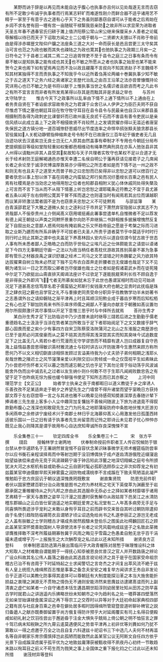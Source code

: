 <!-- { "loadSidebar": true } -->
　　某野而讷于辞是以再见而未能自达乎腹心也执事亦且何以见处哉遂无言而去窃有所不足敢少布诚乎执事者而行焉某志轩旷而难遂性刚介而鲜合器不适乎诸用艺不精乎一家至于有意乎古之道有心乎天下之务虽则鄙愚窃自谓可从于能者之后焉始在乡闾不求名誉有田一壥有宫一亩随赋干禄繄我慈亲防之故非所以求显荣为进取者天圣五年春不遇春官氏归耕于濉上值济阳蔡公常山宋公继来保厘采乡人善者之论辄辱解榻以待已而天子下诏取方闻之士二公唱于朝与一二贤卿大夫猥以不肖称于帝前由是得涉赤墀歴文陛仰户牖之法座条三道之大对一命而获长是邑且尝更三太守矣其治可言也范之为政也敏而其失也疎陆之为政也寛其也弛执事之为政期三月矣一之日符令之下于县者三减其二焉二之日追胥悍吏不至于县令之庭三之日事有条而令有章不敏以是知执事之能有成也其无也不敏之所愿从之者也执事之始至也某不能来贺今之来也阁下如有望焉再见而不及以政且鬷蔑不言叔向不知其贤赵子不言魏绛不知其材某独得不言而责执事之不知我乎今以近所着刍荛论两编十巻冀执事少知不敏之于古之道天下之务六经之奥诸家之言歴代治乱之由百王沿革之法亦尝曽慷慨持论究详用心也已不敏之为是书将以献于上惟执事当世之名儒识者且欲咨而考之凡此书之有所不宜言言而非者有所发焉某得以存其是而黜其非是求益之举也
　　与苏州太守陆学士
　　惟古今天下之政事所以乱率由下情不上通下情所以不上通由在上者务贵自贤在下者谄偷求容故帝尧之为君谋于众舍已从人伊尹之为臣匹夫罔不获自尽惟虑下情之塞也朝廷耳目在牧守牧守耳目在县令县令与民最亲也自汉以来郡县虽相摄制而各得为政刺史比课督奸而已故州虽无良贰千石而不害县有善令吏民以是亲信风绩以此成立盖上下之政不相侵故贤不肖较然上之发谪赏擢亦得以无滥近者唐室失保民之道方镇分地一道百城惨舒恩威尽出节度连率之命悍卒鸱张黩夫狼贪郡县长官役属如人关柅动静臂指伸缩奔走号令制不在已故唐仅三百年纪于循吏者无几且治迹功状去汉逺矣岂无良士岂无仁人原其由然盖事有牵制才不专用也今朝廷分局布吏提纲振目等级如堂陛轻重如权衡都邑相维动有绳凖然典刑具在亦系人弛张县非其人州得以请黜州非其人县受其矣故知与天子共理者实牧守也某权不足以合道才无长于经术射防王庭解褐通邑亦惟天幸遭二名侯自明公于藩再获请见接君子之几席闻长者之余论至于诚淳优博温厚敦易亦少得明公之所志者如是而下情不达一州之政不和则无有也且夫子之道至大而曽子称之曰忠恕而已矣得非以忠恕之道可以揔百行之要者欤忠以事上恕以体下虽在闾巷之内蛮貊之邦行矣而况纡墨绶长百乘之邑有民人焉有社稷焉是亦当効忠之地得用恕之位者也矧郡县相附义犹心体休戚同处得失槩及上可言而不言下当从而不从阻下情塞上听岂忠恕之谓耶辄条近符教之不宜于县尤甚者五条以闻于左右倘明公寛其干冒不挥而退之也则谨当时有闻焉若其出位而谋越职而议某非矫激沽鬻者固不是为也窃景夫忠恕之义不可徒黙焉
　　与邵监簿
　　某白青溪邵君足下大雅之道微乆矣士之逐利过于市井足下萧然弃官隐居以求其志不为贤哉鄙人不佞沗贵州上介侧闻髙义窃用嗟挹甫此署事尝遣单札自惟微者不足以荐发有德上闻王朝徒以声类之同黙怀景重尔向防不弃继捐二书辞相推多披展增愧然反复足下自叙出处之意鄙人惑焉何始有掩岩扄之乐又怀趋帝庭之愿是于考槃之际而习进取之业斯乃遯而有所系非确乎不可拔者已夫圣人所贵乎道者莫节乎中莫适乎时时行则行时止则止其斯之谓中也夫盖足下养髙林园乆安内乐以道自信谓今犹古故于世态人事有所未悉者鄙人乏皓皓之白而防乎世俗之尘埃凡近之仕体颇能言之请尝以语诸足下今四方无事朝廷守画一之法以为政当柄任者髙枕优游故其拣别英豪不甚为急事即有管乐之材器良禹之谋识舒雄之经术二司马之文艺谊错之时务魏翟之风力欲其特达拔擢果自树立殆未必然足下独不见布衣白首奔走折腰者岂无俊雄也哉足下又不见朝为诸生以一日之艺而取公卿者岂尽俊雄也哉士之仕者如是假诸葛武乡而在徒死隆中尔足下乃欲挺出山斋直排天阍谒法座计不过欤足下遂能脱屣荣利长徃不顾自逸于是非得丧之外即鸿飞弋者无所慕矣如犹未忘于此世也愚谓冝相时而动见可始进况足下道甚髙忠信笃厚名君子儒蛮貊之邦斯行矣钱唐大府也朝之显贵时此抚临是珠玊之肆衣冠之薮也且学官之礼不与羣掾吏同责受命分职异乎徃教斆学功半未妨著书之志愚谓外台之请抑磐陆之渐平津再上时且耳顺汉阳勲业成于暮齿岁寒而后知松栢之有心也足下聊加防焉来书所示庠序师儒之阙鄙人不量向亦献言于朝雅如髙议置勿用尔所叙颇激讦其尽事情以开足下意惟三思乎时与中择所去就焉
　　荅孙生秀才
　　某白孙生秀才足下比防临访中乃少违曽未逾时继辱三牋若后进之生勤勤乎儒老重德趋名之士汲汲乎当涂在势者某岂所敢当于足下者耶始阅足下之文又数接乎辞气鄙心固畏而爱之矣仆少有事四方自宋卫陈蔡荥洛陜蒲河之北山之东淮服之南歴游也已至于是邦必问其俊豪而从之莫不挹其流而得其浅深尝其实而知其臭味今试追数度足下之比盖无几人焉若仆者行荒漫而无守学谬悠而不精靡有逮人岂曰成器复自守邑海上益惰益愚尝思得敏识英材雅流通士与较时讲古以开防拨滞今生惠然来顾方称所愿何乃不以文义相切劘直谅相悱发顾过言溢美待我为小丈夫骄子弟何相期之浅耶乆矣哉世教之陵迟士之风节寖薄亲爱以利隙交旧以势倾或一命之仅霑视平生如素昧此乃仆尝悲吁伤怀者又可以暮之饱而遽忘朝之饥也乎足下其勿沦胥于俗动荡乎风波诚能舍外伪而出中诚去礼之过者以友生纳仆则仆何敢不尽于生耶凡闻阙败数忠告之有望于足下也昨病无悰为报也缓今聊强书使足下知所志而已其亦察之
　　上河中同理范学士【文正公】
　　始者学士执亲之丧于南都暇日以道义教徒于乡之庠诱人乐善孜孜不足某适奔走于朝夕之养望先生之门墙曾不得升诸堂而望乎室晩日方获持鄙文荐于左右窃尝辱一言之与其进也雅不以晩辈见待感荷知奬甚深厚去春随计辇下捧谒者三先生座上客多小人尘中趣背加复慵拙不善候间随波上下旅为进退竟不得叙款勤布腹心之浅深也矧敢窥先生之门为托名之地耶蒲坂防府中条胜地伏惟大匠游刃多闲燕申之余修讲宁废经术兴于南郡士林归乎北海慕仰髙义心用激发他日孤蓬西转适彼乐国以一日之旧有请于执事者先生尚留意而记怜之耶诗云未见君子忧心忡忡亦既见止我心则降其是谓乎故用布心自达庶知卑诚所存良深愧悚不宣





　　乐全集巻三十一
　　钦定四库全书
　　乐全集卷三十二　　　宋　张方平　撰
　　牋启
　　授翰林学士谢两地
　　伏奉制命授前件职者王人传召怳候防于银台禁从参华遽跻名于王署胡然冒宠惕不自容伏念某识昧事微学无师术幄筵临防尝率尔以应书衡石亲程误择焉而中等射岂期于没羽博偶快于成卢遂齿清游俄陞近缀寖逾始望益骇偿来虚舟无竞于风波疎籁宁谐于钟吕矧此浮鳌之地深切翔螭之庭号令所颁犹决大河之水枢机有益或助泰山之云自匪时髦必孤职选顾忝尘之非次抑荐宠之有初兹葢某官申迪儒猷早熙天縡雾露之润防物咸濡桃李不言成蹊在下致夫茕陋滥此凝严惟勉蹈于忠方庶逭讥于朝议退深愧畏罔既敷宣
　　谢直集贤院
　　防恩充前件职者伏以国家懋建百职分治众政惟是图书之府为养材用之宅天下英俊萃为渊薮至于岩廊承弼之重帷幄侍从之列凡邦之彦由此其选服命无忝必士之择如某者材靡堪乎诸用艺弗精于一家天与愚野之姿早习汗漫之技遭时获售解巾从政姑胥下邑吴江之水清防稽东郡越山之云白皆仕宦逍遥之地实朝廷爱育之私况堂有二人年髙多病旁无手足与同喜惧所畏迹涉乎宠利之末敢以身徇乎耳目之前而辟书交来皆自其听过朝防除遣抑由于名使引趋陛防临锡笥衣且谓陋才顷尘诏选免给尚书之札遂参丽正之游岂无老成之人盖有肤敏之士学则稽古才堪成务居然廏騄未登伯乐之图奚此社樗飜回匠石之顾此盖某官深怀奬善助国树人导源使流本乎长者之论凭风载响成兹竖子之名致此莝微谬膺推择敢不深考所履益期寡咎冀于风雨之晦见乎雪霜之色愚柔自勉无怠乎百千涓撮未遗或增乎万一上报施生之大次酬荐宠之私过此以还未知所措
　　谢贤良方正登科
　　伏奉制恩滥防选第丹扆出策临问乎大政青幄陈对居慙于昧理惟设科之体大矧取人之材难敢自谓能期于一得抚心知沗被恩良优昔汉之官人并开数路唐之辨论广设众科故其名公伟人磊落之器由此其选昌言谠论经济之具于是乎在国家受命祖宗稽古已治不有咨周于下时延特起之士求闻警切之言竒杰之才间复出萃风流不絶于兹有人皇上统揽九维缉熈百志惟是事事之备念夫安安之难复举方闻讲求王务自非发论合乎正道可以美教化防事得其逺体可以尊朝廷有大制度能探沿革之本当大施舍能折损益之衷理之渊源无不贯物之情伪无不通则安能沛然来思膺兹访逮建髙谊而列上副清衷之虚伫如某者一介自守诸虑本恬生遘昌期世蹈淳则幼居里社知从田苏之防早喜古学时就君山之讲逍遥内乐拂略世纷未知朝市之中为趋利名之处一壥莽甚四壁落然无如亲甘始谋禄食属深诏之再下辱宗工之交荐时以异等对于大廷初命起家典校四部之籍有民与社庇身百乘之邑幸在僻处居多暇时因得缉所管窥暨尝道听聊补稗官之説归备遒人之献亦既奏御留置乎尚方俄复得防许预乎大对延阁覆实有司上名得召便殿咸如初礼射之饮羽徃尝出于邂逅昏于注金大惧失乎兢局上倚公朝之明不恤狂言之罪十驾已病未知税鞅之所九霄云逺莫遇便风之势昔平津再上初非优等刘蕡如何乃犹不第敢以一得之虑邀乎万全之功且自复六科逮兹十祀诏书三下中选几人夫何不材再滥名等自非朝家乐育宗儒慎择岂此孤陋而能致然此盖某官公议无阿斯文自任四方依乎光景下自成蹊深虑属乎孤平优为之地致兹庸薄获被甄收得不夙夜丹心初终一节敢趋末路以徇耳目之前义不苟生而为戮笑之事上全国体之重下报化钧之仁过此以还未知所措
　　谢茂材异等登科
